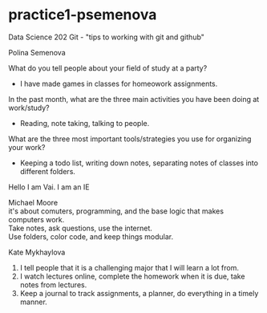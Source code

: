 # practice1-psemenova
Data Science 202 Git - "tips to working with git and github"


Polina Semenova

What do you tell people about your field of study at a party?
- I have made games in classes for homeowork assignments. 

In the past month, what are the three main activities you have been doing at work/study?
- Reading, note taking, talking to people. 

What are the three most important tools/strategies you use for organizing your work?
- Keeping a todo list, writing down notes, separating notes of classes into different folders. 


Hello I am Vai. I am an IE


Michael Moore </br>
it's about comuters, programming, and the base logic that makes computers work. </br>
Take notes, ask questions, use the internet. </br>
Use folders, color code, and keep things modular. </br>

Kate Mykhaylova
1. I tell people that it is a challenging major that I will learn a lot from.
2. I watch lectures online, complete the homework when it is due, take notes from lectures.
3. Keep a journal to track assignments, a planner, do everything in a timely manner.
